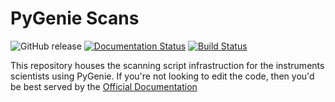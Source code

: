 PyGenie Scans
=============

![GitHub release](https://img.shields.io/github/release/PyGenie-Scans/Scans.svg) [![Documentation Status](https://readthedocs.org/projects/pygenie-scans/badge/?version=latest)](http://pygenie-scans.readthedocs.io/en/latest/?badge=latest) [![Build Status](https://travis-ci.org/PyGenie-Scans/Scans.svg?branch=master)](https://travis-ci.org/PyGenie-Scans/Scans)

This repository houses the scanning script infrastruction for the instruments scientists using PyGenie.  If you're not looking to edit the code, then you'd be best served by the [Official Documentation](http://pygenie-scans.readthedocs.io/en/latest/)
